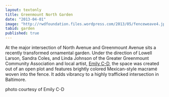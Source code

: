 ```yaml
---
layout: textonly
title: Greenmount North Garden
date: "2013-04-01"
image: "http://rwdfoundation.files.wordpress.com/2013/05/fenceweave4.jpg"
tabid: garden
published: true
---
```


At the major intersection of North Avenue and Greenmount Avenue sits a recently transformed ornamental garden. Under the direction of Lowell Larson, Sandra Coles, and Linda Johnson of the Greater Greenmount Community Association and local artist, [Emily C-D][ECD], the space was created out of an open plot and features brightly colored Mexican-style macramé woven into the fence. It adds vibrancy to a highly trafficked intersection in Baltimore.

photo courtesy of Emily C-D

[ECD]: http://www.emilycd.com/